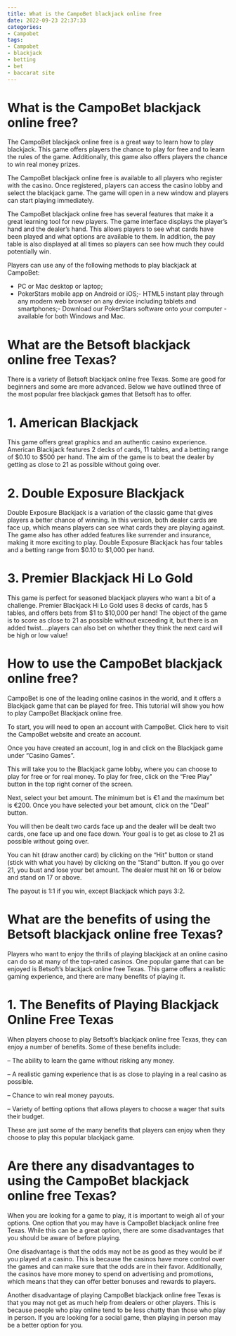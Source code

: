 ```yaml
---
title: What is the CampoBet blackjack online free
date: 2022-09-23 22:37:33
categories:
- Campobet
tags:
- Campobet
- blackjack
- betting
- bet
- baccarat site
---
```



#  What is the CampoBet blackjack online free?

The CampoBet blackjack online free is a great way to learn how to play blackjack. This game offers players the chance to play for free and to learn the rules of the game. Additionally, this game also offers players the chance to win real money prizes.

The CampoBet blackjack online free is available to all players who register with the casino. Once registered, players can access the casino lobby and select the blackjack game. The game will open in a new window and players can start playing immediately.

The CampoBet blackjack online free has several features that make it a great learning tool for new players. The game interface displays the player’s hand and the dealer’s hand. This allows players to see what cards have been played and what options are available to them. In addition, the pay table is also displayed at all times so players can see how much they could potentially win.

Players can use any of the following methods to play blackjack at CampoBet:

- PC or Mac desktop or laptop;
- PokerStars mobile app on Android or iOS;- HTML5 instant play through any modern web browser on any device including tablets and smartphones;- Download our PokerStars software onto your computer - available for both Windows and Mac.

#  What are the Betsoft blackjack online free Texas?

There is a variety of Betsoft blackjack online free Texas. Some are good for beginners and some are more advanced. Below we have outlined three of the most popular free blackjack games that Betsoft has to offer.

# 1. American Blackjack

This game offers great graphics and an authentic casino experience. American Blackjack features 2 decks of cards, 11 tables, and a betting range of $0.10 to $500 per hand. The aim of the game is to beat the dealer by getting as close to 21 as possible without going over.

# 2. Double Exposure Blackjack

Double Exposure Blackjack is a variation of the classic game that gives players a better chance of winning. In this version, both dealer cards are face up, which means players can see what cards they are playing against. The game also has other added features like surrender and insurance, making it more exciting to play. Double Exposure Blackjack has four tables and a betting range from $0.10 to $1,000 per hand.

# 3. Premier Blackjack Hi Lo Gold

This game is perfect for seasoned blackjack players who want a bit of a challenge. Premier Blackjack Hi Lo Gold uses 8 decks of cards, has 5 tables, and offers bets from $1 to $10,000 per hand! The object of the game is to score as close to 21 as possible without exceeding it, but there is an added twist….players can also bet on whether they think the next card will be high or low value!

#  How to use the CampoBet blackjack online free?

 CampoBet is one of the leading online casinos in the world, and it offers a Blackjack game that can be played for free. This tutorial will show you how to play CampoBet Blackjack online free.

To start, you will need to open an account with CampoBet. Click here to visit the CampoBet website and create an account.

Once you have created an account, log in and click on the Blackjack game under “Casino Games”.

This will take you to the Blackjack game lobby, where you can choose to play for free or for real money. To play for free, click on the “Free Play” button in the top right corner of the screen.

Next, select your bet amount. The minimum bet is €1 and the maximum bet is €200. Once you have selected your bet amount, click on the “Deal” button.

You will then be dealt two cards face up and the dealer will be dealt two cards, one face up and one face down. Your goal is to get as close to 21 as possible without going over.

You can hit (draw another card) by clicking on the “Hit” button or stand (stick with what you have) by clicking on the “Stand” button. If you go over 21, you bust and lose your bet amount. The dealer must hit on 16 or below and stand on 17 or above.

The payout is 1:1 if you win, except Blackjack which pays 3:2.

#  What are the benefits of using the Betsoft blackjack online free Texas?

Players who want to enjoy the thrills of playing blackjack at an online casino can do so at many of the top-rated casinos. One popular game that can be enjoyed is Betsoft’s blackjack online free Texas. This game offers a realistic gaming experience, and there are many benefits of playing it.

# 1. The Benefits of Playing Blackjack Online Free Texas

When players choose to play Betsoft’s blackjack online free Texas, they can enjoy a number of benefits. Some of these benefits include:

– The ability to learn the game without risking any money.

– A realistic gaming experience that is as close to playing in a real casino as possible.

– Chance to win real money payouts.

– Variety of betting options that allows players to choose a wager that suits their budget.

These are just some of the many benefits that players can enjoy when they choose to play this popular blackjack game.

#  Are there any disadvantages to using the CampoBet blackjack online free Texas?

When you are looking for a game to play, it is important to weigh all of your options. One option that you may have is CampoBet blackjack online free Texas. While this can be a great option, there are some disadvantages that you should be aware of before playing.

One disadvantage is that the odds may not be as good as they would be if you played at a casino. This is because the casinos have more control over the games and can make sure that the odds are in their favor. Additionally, the casinos have more money to spend on advertising and promotions, which means that they can offer better bonuses and rewards to players.

Another disadvantage of playing CampoBet blackjack online free Texas is that you may not get as much help from dealers or other players. This is because people who play online tend to be less chatty than those who play in person. If you are looking for a social game, then playing in person may be a better option for you.